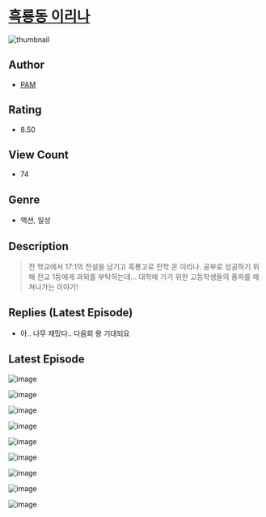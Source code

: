 # [흑룡동 이리나](https://comic.naver.com/bestChallenge/list?titleId=810177)
![thumbnail](https://image-comic.pstatic.net/user_contents_data/challenge_comic/2023/05/24/360432/upload_7292507814016070965_480x623.jpeg)

## Author
- [PAM](https://comic.naver.com/artistTitle?id=360432)

## Rating
- 8.50

## View Count
- 74

## Genre
- 액션, 일상

## Description
> 전 학교에서 17:1의 전설을 남기고 흑룡고로 전학 온 이리나. 공부로 성공하기 위해 전교 1등에게 과외를 부탁하는데... 대학에 가기 위한 고등학생들의 풍파를 헤쳐나가는 이야기!

## Replies (Latest Episode)
- 아.. 나무 재밌다.. 다음회 왕 기대되요

## Latest Episode
![image](https://image-comic.pstatic.net/user_contents_data/challenge_comic/2023/05/24/360432/upload_3559023692898252853.jpeg)

![image](https://image-comic.pstatic.net/user_contents_data/challenge_comic/2023/05/24/360432/upload_4121412912683168051.jpeg)

![image](https://image-comic.pstatic.net/user_contents_data/challenge_comic/2023/05/24/360432/upload_7233118982771259440.jpeg)

![image](https://image-comic.pstatic.net/user_contents_data/challenge_comic/2023/05/24/360432/upload_7220176407307039033.jpeg)

![image](https://image-comic.pstatic.net/user_contents_data/challenge_comic/2023/05/24/360432/upload_4120906034252757347.jpeg)

![image](https://image-comic.pstatic.net/user_contents_data/challenge_comic/2023/05/24/360432/upload_3616497588912993331.jpeg)

![image](https://image-comic.pstatic.net/user_contents_data/challenge_comic/2023/05/24/360432/upload_3990862382245623856.jpeg)

![image](https://image-comic.pstatic.net/user_contents_data/challenge_comic/2023/05/24/360432/upload_3976740272061440304.jpeg)

![image](https://image-comic.pstatic.net/user_contents_data/challenge_comic/2023/05/24/360432/upload_3760842377299768675.jpeg)
